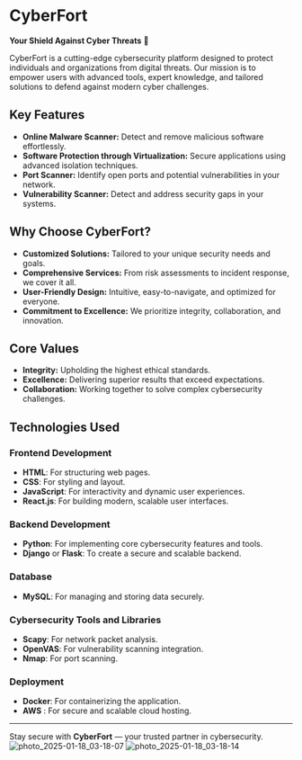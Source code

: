 # CyberFort  
**Your Shield Against Cyber Threats** 🚀  

CyberFort is a cutting-edge cybersecurity platform designed to protect individuals and organizations from digital threats. Our mission is to empower users with advanced tools, expert knowledge, and tailored solutions to defend against modern cyber challenges.  

## Key Features  
- **Online Malware Scanner:** Detect and remove malicious software effortlessly.  
- **Software Protection through Virtualization:** Secure applications using advanced isolation techniques.  
- **Port Scanner:** Identify open ports and potential vulnerabilities in your network.  
- **Vulnerability Scanner:** Detect and address security gaps in your systems.  

## Why Choose CyberFort?  
- **Customized Solutions:** Tailored to your unique security needs and goals.  
- **Comprehensive Services:** From risk assessments to incident response, we cover it all.  
- **User-Friendly Design:** Intuitive, easy-to-navigate, and optimized for everyone.  
- **Commitment to Excellence:** We prioritize integrity, collaboration, and innovation.  

## Core Values  
- **Integrity:** Upholding the highest ethical standards.  
- **Excellence:** Delivering superior results that exceed expectations.  
- **Collaboration:** Working together to solve complex cybersecurity challenges.  

## Technologies Used  
### Frontend Development  
- **HTML**: For structuring web pages.  
- **CSS**: For styling and layout.  
- **JavaScript**: For interactivity and dynamic user experiences.  
- **React.js**: For building modern, scalable user interfaces.  

### Backend Development  
- **Python**: For implementing core cybersecurity features and tools.  
- **Django** or **Flask**: To create a secure and scalable backend.  

### Database  
- **MySQL**: For managing and storing data securely.  

### Cybersecurity Tools and Libraries  
- **Scapy**: For network packet analysis.  
- **OpenVAS**: For vulnerability scanning integration.  
- **Nmap**: For port scanning.  

### Deployment  
- **Docker**: For containerizing the application.  
- **AWS** : For secure and scalable cloud hosting.  

---

Stay secure with **CyberFort** — your trusted partner in cybersecurity.  
![photo_2025-01-18_03-18-07](https://github.com/user-attachments/assets/8f6b80e8-6229-4248-94ac-a12a00cc9b59)
![photo_2025-01-18_03-18-14](https://github.com/user-attachments/assets/eb6c8071-f72d-4599-b4a0-3975102c410b)
